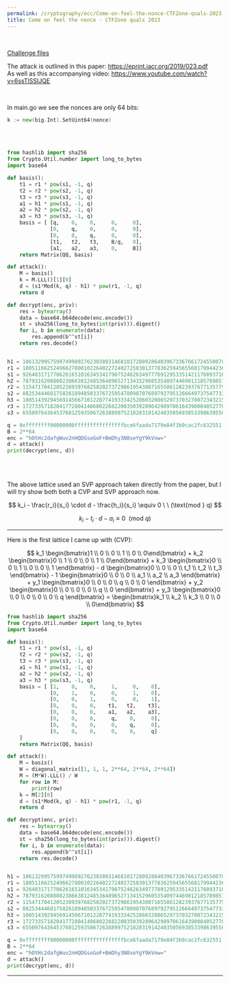 ```yaml
---
permalink: /cryptography/ecc/Come-on-feel-the-nonce-CTFZone-quals-2023
title: Come on feel the nonce - CTFZone quals 2023
---
```


<br>

[Challenge files](https://github.com/Connor-McCartney/CTF_Files/tree/main/2023/CTFZone-quals/Come_on_feel_the_nonce)

The attack is outlined in this paper: <https://eprint.iacr.org/2019/023.pdf>
<br>
As well as this accompanying video: <https://www.youtube.com/watch?v=6ssTlSSIJQE>

<br>

In main.go we see the nonces are only 64 bits:

```go
k := new(big.Int).SetUint64(nonce)
```

<br>


<br>

```python
from hashlib import sha256
from Crypto.Util.number import long_to_bytes
import base64

def basis():
    t1 = r1 * pow(s1, -1, q)
    t2 = r2 * pow(s2, -1, q)
    t3 = r3 * pow(s3, -1, q)
    a1 = h1 * pow(s1, -1, q)
    a2 = h2 * pow(s2, -1, q)
    a3 = h3 * pow(s3, -1, q)
    basis = [ [q,    0,    0,     0,     0],
              [0,    q,    0,     0,     0],
              [0,    0,    q,     0,     0],
              [t1,   t2,   t3,    B/q,   0],
              [a1,   a2,   a3,    0,     B]]
    return Matrix(QQ, basis)

def attack():
    M = basis()
    k = M.LLL()[1][0]
    d = (s1*Mod(k, q) - h1) * pow(r1, -1, q)
    return d

def decrypt(enc, priv):
    res = bytearray()
    data = base64.b64decode(enc.encode())
    st = sha256(long_to_bytes(int(priv))).digest()
    for i, b in enumerate(data):
        res.append(b^^st[i])
    return res.decode()


h1 = 106132995759974998927623038931468101728092864039673367661724550078579493516352
r1 = 18051166252496627800102264022724027258301377836259456556817994423615643066667
s1 = 92640317177062616510163453417907524626349777891295335142117609371090060820235
h2 = 7879316208808238663812485364896527134152960535409744690121857898575626153029
r2 = 115471704120523893976825820273729861954380716558612823937677135779401972000099
s2 = 88253444681758261894850337672595478098707689792795126664973754773335910861625
h3 = 108514392945691456671012287741933342528603208652973703270072343215378534310088
r3 = 17273357182041772804140680226822003503928964298970616439008405277082716423350
s3 = 65509764364537601259350672638899752182831914240350569385339863955089362099960

q = 0xffffffff00000000ffffffffffffffffbce6faada7179e84f3b9cac2fc632551
B = 2**64
enc = "hOtHc2dafgWuv2nHQDGsoGoF+BmDhy3N0seYgY9kVnw="
d = attack()
print(decrypt(enc, d))
```



<br>

<br>


The above lattice used an SVP approach taken directly from the paper, but I will try show both both a CVP and SVP approach now.


$$
k_i - \frac{r_i}{s_i} \cdot d - \frac{h_i}{s_i} \equiv 0 \ \ (\text{mod } q)
$$



$$
k_i - t_i \cdot d - a_i \equiv 0 \ \ (\text{mod } q)
$$


---

Here is the first lattice I came up with (CVP):

$$
k_1 \begin{bmatrix}1  \\ 0 \\ 0 \\ 1 \\ 0 \\ 0\end{bmatrix}  + 
k_2 \begin{bmatrix}0  \\ 1 \\ 0 \\ 0 \\ 1 \\ 0\end{bmatrix}  + 
k_3 \begin{bmatrix}0  \\ 0 \\ 1 \\ 0 \\ 0 \\ 1 \end{bmatrix} -    
d   \begin{bmatrix}0  \\ 0 \\ 0 \\ t_1 \\ t_2 \\ t_3 \end{bmatrix}  -
1   \begin{bmatrix}0  \\ 0 \\ 0 \\ a_1 \\ a_2 \\ a_3 \end{bmatrix}  +  
y_1 \begin{bmatrix}0  \\ 0 \\ 0 \\ q \\ 0 \\ 0 \end{bmatrix} +
y_2 \begin{bmatrix}0  \\ 0 \\ 0 \\ 0 \\ q \\ 0 \end{bmatrix} +
y_3 \begin{bmatrix}0  \\ 0 \\ 0 \\ 0 \\ 0 \\ q \end{bmatrix} 
=   \begin{bmatrix}k_1  \\ k_2  \\ k_3 \\ 0 \\ 0 \\ 0\end{bmatrix}
$$

```python
from hashlib import sha256
from Crypto.Util.number import long_to_bytes
import base64

def basis():
    t1 = r1 * pow(s1, -1, q)
    t2 = r2 * pow(s2, -1, q)
    t3 = r3 * pow(s3, -1, q)
    a1 = h1 * pow(s1, -1, q)
    a2 = h2 * pow(s2, -1, q)
    a3 = h3 * pow(s3, -1, q)
    basis = [ [1,    0,    0,     1,     0,    0],
              [0,    1,    0,     0,     1,    0],
              [0,    0,    1,     0,     0,    1],
              [0,    0,    0,    t1,   t2,    t3],
              [0,    0,    0,    a1,   a2,    a3],
              [0,    0,    0,     q,    0,     0],
              [0,    0,    0,     0,    q,     0],
              [0,    0,    0,     0,    0,     q]
    ]
    return Matrix(QQ, basis)

def attack():
    M = basis()
    W = diagonal_matrix([1, 1, 1, 2**64, 2**64, 2**64])
    M = (M*W).LLL() / W
    for row in M:
        print(row)
    k = M[2][0]
    d = (s1*Mod(k, q) - h1) * pow(r1, -1, q)
    return d

def decrypt(enc, priv):
    res = bytearray()
    data = base64.b64decode(enc.encode())
    st = sha256(long_to_bytes(int(priv))).digest()
    for i, b in enumerate(data):
        res.append(b^^st[i])
    return res.decode()


h1 = 106132995759974998927623038931468101728092864039673367661724550078579493516352
r1 = 18051166252496627800102264022724027258301377836259456556817994423615643066667
s1 = 92640317177062616510163453417907524626349777891295335142117609371090060820235
h2 = 7879316208808238663812485364896527134152960535409744690121857898575626153029
r2 = 115471704120523893976825820273729861954380716558612823937677135779401972000099
s2 = 88253444681758261894850337672595478098707689792795126664973754773335910861625
h3 = 108514392945691456671012287741933342528603208652973703270072343215378534310088
r3 = 17273357182041772804140680226822003503928964298970616439008405277082716423350
s3 = 65509764364537601259350672638899752182831914240350569385339863955089362099960

q = 0xffffffff00000000ffffffffffffffffbce6faada7179e84f3b9cac2fc632551
B = 2**64
enc = "hOtHc2dafgWuv2nHQDGsoGoF+BmDhy3N0seYgY9kVnw="
d = attack()
print(decrypt(enc, d))
```

---

<br>

<br>
